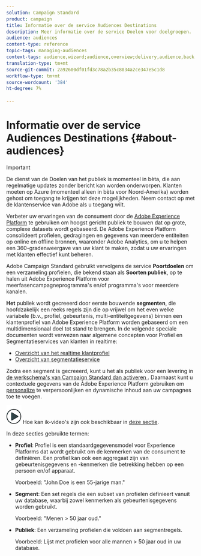 ```yaml
---
solution: Campaign Standard
product: campaign
title: Informatie over de service Audiences Destinations
description: Meer informatie over de service Doelen voor doelgroepen.
audience: audiences
content-type: reference
topic-tags: managing-audiences
context-tags: audience,wizard;audience,overview;delivery,audience,back
translation-type: tm+mt
source-git-commit: 2a92600df01fd3c78a2b35c8034a2ce347e5c1d8
workflow-type: tm+mt
source-wordcount: '384'
ht-degree: 7%

---
```



# Informatie over de service Audiences Destinations {#about-audiences}

>[!IMPORTANT]
>
>De dienst van de Doelen van het publiek is momenteel in bèta, die aan regelmatige updates zonder bericht kan worden onderworpen. Klanten moeten op Azure (momenteel alleen in bèta voor Noord-Amerika) worden gehost om toegang te krijgen tot deze mogelijkheden. Neem contact op met de klantenservice van Adobe als u toegang wilt.

Verbeter uw ervaringen van de consument door de [Adobe Experience Platform](https://docs.adobe.com/content/help/en/experience-platform/landing/home.html) te gebruiken om hoogst gericht publiek te bouwen dat op grote, complexe datasets wordt gebaseerd. De Adobe Experience Platform consolideert profielen, gedragingen en gegevens van meerdere entiteiten op online en offline bronnen, waaronder Adobe Analytics, om u te helpen een 360-gradenweergave van uw klant te maken, zodat u uw ervaringen met klanten effectief kunt beheren.

Adobe Campaign Standard gebruikt vervolgens de service **Poortdoelen** om een verzameling profielen, die bekend staan als **Soorten publiek**, op te halen uit Adobe Experience Platform voor meerfasencampagneprogramma&#39;s en/of programma&#39;s voor meerdere kanalen.

**Het** publiek wordt gecreeerd door eerste bouwende  **segmenten**, die hoofdzakelijk een reeks regels zijn die op vrijwel om het even welke variabele (b.v., profiel, gebeurtenis, multi-entiteitgegevens) binnen een klantenprofiel van Adobe Experience Platform worden gebaseerd om een multidimensionaal doel tot stand te brengen. In de volgende speciale documenten wordt verwezen naar algemene concepten voor Profiel en Segmentatieservices van klanten in realtime:

* [Overzicht van het realtime klantprofiel](https://docs.adobe.com/content/help/nl-NL/experience-platform/profile/home.html)
* [Overzicht van segmentatieservice](https://docs.adobe.com/content/help/en/experience-platform/segmentation/home.html)

Zodra een segment is gecreeerd, kunt u het als publiek voor een levering in [de werkschema&#39;s van Campaign Standard dan activeren ](../../automating/using/aep-targeting-audiences.md). Daarnaast kunt u contextuele gegevens van de Adobe Experience Platform gebruiken om [personalize](../../automating/using/aep-personalizing-campaigns.md) te verpersoonlijken en dynamische inhoud aan uw campagnes toe te voegen.

![](assets/do-not-localize/how-to-video.png) Hoe kan ik-video&#39;s zijn ook beschikbaar in  [deze sectie](https://docs.adobe.com/content/help/nl-NL/campaign-learn/campaign-standard-tutorials/profiles-and-audiences/audience-destinations/audience-destinations-overview.html).

In deze secties gebruikte termen:

* **Profiel**: Profiel is een standaardgegevensmodel voor Experience Platforms dat wordt gebruikt om de kenmerken van de consument te definiëren. Een profiel kan ook een aggregaat zijn van gebeurtenisgegevens en -kenmerken die betrekking hebben op een persoon en/of apparaat.

   Voorbeeld: &quot;John Doe is een 55-jarige man.&quot;

* **Segment**: Een set regels die een subset van profielen definieert vanuit uw database, waarbij zowel kenmerken als gebeurtenisgegevens worden gebruikt.

   Voorbeeld: &quot;Menen > 50 jaar oud.&quot;

* **Publiek**: Een verzameling profielen die voldoen aan segmentregels.

   Voorbeeld: Lijst met profielen voor alle mannen > 50 jaar oud in uw database.
